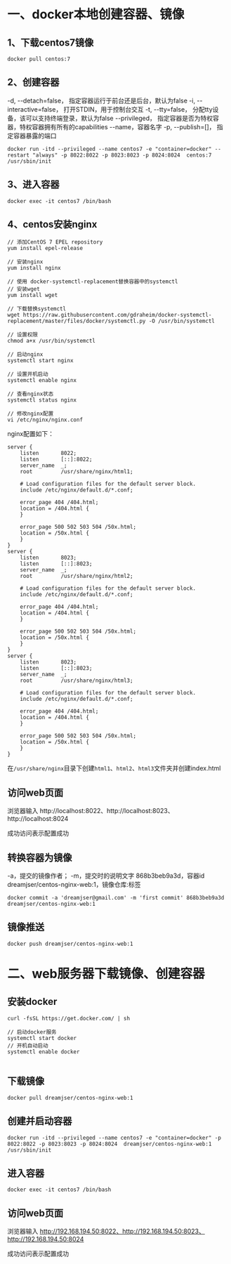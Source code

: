 # 一、docker本地创建容器、镜像

## 1、下载centos7镜像

`docker pull centos:7`

## 2、创建容器

-d, --detach=false， 指定容器运行于前台还是后台，默认为false
-i, --interactive=false， 打开STDIN，用于控制台交互
-t, --tty=false， 分配tty设备，该可以支持终端登录，默认为false
--privileged， 指定容器是否为特权容器，特权容器拥有所有的capabilities
--name，容器名字
-p, --publish=[]， 指定容器暴露的端口

`docker run -itd --privileged --name centos7 -e "container=docker" --restart "always" -p 8022:8022 -p 8023:8023 -p 8024:8024  centos:7  /usr/sbin/init`

## 3、进入容器

`docker exec -it centos7 /bin/bash`

## 4、centos安装nginx

```
// 添加CentOS 7 EPEL repository
yum install epel-release

// 安装nginx
yum install nginx

// 使用 docker-systemctl-replacement替换容器中的systemctl
// 安装wget
yum install wget

// 下载替换systemctl
wget https://raw.githubusercontent.com/gdraheim/docker-systemctl-replacement/master/files/docker/systemctl.py -O /usr/bin/systemctl

// 设置权限
chmod a+x /usr/bin/systemctl

// 启动nginx
systemctl start nginx

// 设置开机启动
systemctl enable nginx

// 查看nginx状态
systemctl status nginx

// 修改nginx配置
vi /etc/nginx/nginx.conf
```

nginx配置如下：
```
server {
    listen       8022;
    listen       [::]:8022;
    server_name  _;
    root         /usr/share/nginx/html1;

    # Load configuration files for the default server block.
    include /etc/nginx/default.d/*.conf;

    error_page 404 /404.html;
    location = /404.html {
    }

    error_page 500 502 503 504 /50x.html;
    location = /50x.html {
    }
}
server {
    listen       8023;
    listen       [::]:8023;
    server_name  _;
    root         /usr/share/nginx/html2;

    # Load configuration files for the default server block.
    include /etc/nginx/default.d/*.conf;

    error_page 404 /404.html;
    location = /404.html {
    }

    error_page 500 502 503 504 /50x.html;
    location = /50x.html {
    }
}
server {
    listen       8023;
    listen       [::]:8023;
    server_name  _;
    root         /usr/share/nginx/html3;

    # Load configuration files for the default server block.
    include /etc/nginx/default.d/*.conf;

    error_page 404 /404.html;
    location = /404.html {
    }

    error_page 500 502 503 504 /50x.html;
    location = /50x.html {
    }
}
```

在`/usr/share/nginx`目录下创建`html1`、`html2`、`html3`文件夹并创建index.html

## 访问web页面

浏览器输入 http://localhost:8022、http://localhost:8023、http://localhost:8024

成功访问表示配置成功

## 转换容器为镜像

-a，提交的镜像作者；
-m，提交时的说明文字
868b3beb9a3d，容器id
dreamjser/centos-nginx-web:1，镜像仓库:标签

`docker commit -a 'dreamjser@gmail.com' -m 'first commit' 868b3beb9a3d dreamjser/centos-nginx-web:1`

## 镜像推送

`docker push dreamjser/centos-nginx-web:1`

# 二、web服务器下载镜像、创建容器

## 安装docker

```
curl -fsSL https://get.docker.com/ | sh

// 启动docker服务
systemctl start docker
// 开机自动启动
systemctl enable docker
 
```

## 下载镜像

```
docker pull dreamjser/centos-nginx-web:1
```

## 创建并启动容器

```
docker run -itd --privileged --name centos7 -e "container=docker" -p 8022:8022 -p 8023:8023 -p 8024:8024  dreamjser/centos-nginx-web:1  /usr/sbin/init
```

## 进入容器

```
docker exec -it centos7 /bin/bash
```

## 访问web页面

浏览器输入 http://192.168.194.50:8022、http://192.168.194.50:8023、http://192.168.194.50:8024

成功访问表示配置成功